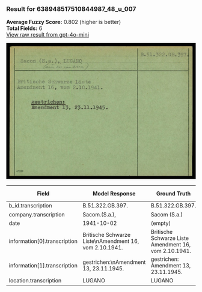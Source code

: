 ### Result for 638948517510844987_48_u_007
**Average Fuzzy Score:** 0.802 (higher is better)<br>
**Total Fields:** 6<br>
[View raw result from gpt-4o-mini](https://github.com/RISE-UNIBAS/humanities_data_benchmark/blob/main/results/2025-10-24/T0306/request_T0306_638948517510844987_48_u_007.json)

<img src="https://github.com/RISE-UNIBAS/humanities_data_benchmark/blob/main/benchmarks/blacklist/images/638948517510844987_48_u_007.jpg?raw=true" alt="638948517510844987_48_u_007" width="600px">

| Field | Model Response | Ground Truth | Fuzzy Score | Match |
|-------|----------------|--------------|-------------|-------|
| b_id.transcription | B.51.322.GB.397. | B.51.322.GB.397. | 1.000 | ✅ |
| company.transcription | Sacom.(S.a.), | Sacom (S.a.) | 0.880 | ❌ |
| date | 1941-10-02 | (empty) | 0.000 | ❌ |
| information[0].transcription | Britische Schwarze Liste\nAmendment 16, vom 2.10.1941. | Britische Schwarze Liste<br>Amendment 16, vom 2.10.1941. | 0.972 | ✅ |
| information[1].transcription | gestrichen:\nAmendment 13, 23.11.1945. | gestrichen:<br>Amendment 13, 23.11.1945. | 0.960 | ✅ |
| location.transcription | LUGANO | LUGANO | 1.000 | ✅ |
